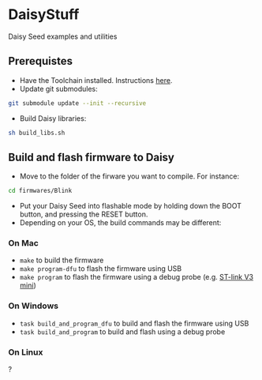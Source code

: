 # DaisyStuff

Daisy Seed examples and utilities

## Prerequistes

- Have the Toolchain installed. Instructions [here](https://github.com/electro-smith/DaisyWiki/wiki/1.-Setting-Up-Your-Development-Environment).
- Update git submodules:
```sh
git submodule update --init --recursive
```
- Build Daisy libraries:
```sh
sh build_libs.sh
```


## Build and flash firmware to Daisy

- Move to the folder of the firware you want to compile. For instance:
```sh
cd firmwares/Blink
```
- Put your Daisy Seed into flashable mode by holding down the BOOT button, and pressing the RESET button.
- Depending on your OS, the build commands may be different:

### On Mac

- `make` to build the firmware
- `make program-dfu` to flash the firmware using USB
- `make program` to flash the firmware using a debug probe (e.g. [ST-link V3 mini](https://www.electro-smith.com/daisy/stlink-v3mini))


### On Windows

- `task build_and_program_dfu` to build and flash the firmware using USB
- `task build_and_program` to build and flash using a debug probe

### On Linux

?
